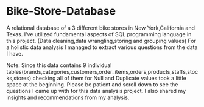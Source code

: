 # Bike-Store-Database
A relational database of a 3 different bike stores in New York,California and Texas.
I've utilized fundamental aspects of SQL programming language in this project. (Data cleaning,data wrangling,storing and grouping values)
For a holistic data analysis I managed to extract various questions from the data I have.

Note: Since this data contains 9 individual tables(brands,categories,customers,order_items,orders,products,staffs,stocks,stores) checking all of them for Null and Duplicate values took a little space at the beginning. Please be patient and scroll down to see the questions I came up with for this data analysis project.
I also shared my insights and recommendations from my analysis.
